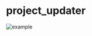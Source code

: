 # project_updater

![example](https://github.com/user-attachments/assets/76bf33e4-ec49-4b76-9209-de34ddeb8d74)
